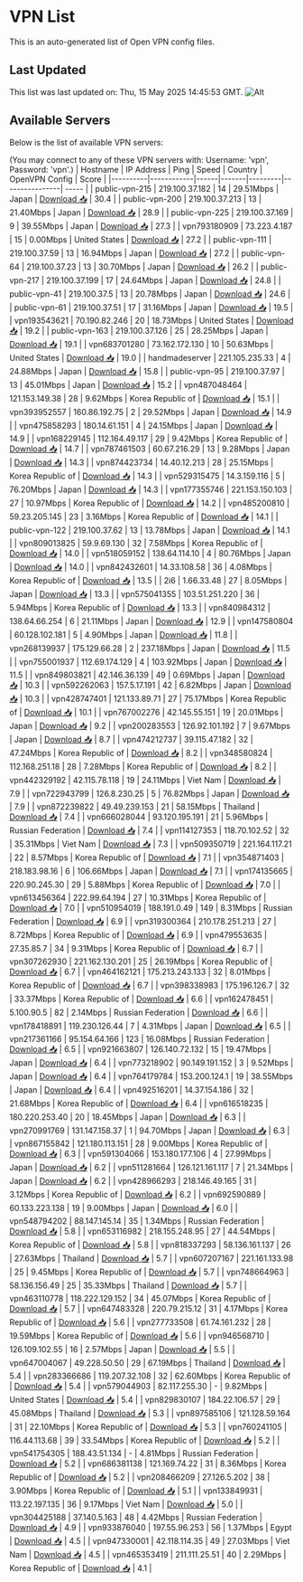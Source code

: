 # VPN List

This is an auto-generated list of Open VPN config files.

## Last Updated

This list was last updated on: Thu, 15 May 2025 14:45:53 GMT.
![Alt](https://repobeats.axiom.co/api/embed/186b98318ef1479477931607c1ad7d823f12451f.svg "Repobeats analytics image")

## Available Servers

Below is the list of available VPN servers:

(You may connect to any of these VPN servers with: Username: 'vpn', Password: 'vpn'.)
| Hostname | IP Address | Ping | Speed | Country | OpenVPN Config | Score |
|----------|------------|------|-------|---------|----------------| ----- |
| public-vpn-215 | 219.100.37.182 | 14 | 29.51Mbps | Japan | [Download 📥](./configs/server_0_JP.ovpn) | 30.4 |
| public-vpn-200 | 219.100.37.213 | 13 | 21.40Mbps | Japan | [Download 📥](./configs/server_1_JP.ovpn) | 28.9 |
| public-vpn-225 | 219.100.37.169 | 9 | 39.55Mbps | Japan | [Download 📥](./configs/server_2_JP.ovpn) | 27.3 |
| vpn793180909 | 73.223.4.187 | 15 | 0.00Mbps | United States | [Download 📥](./configs/server_3_US.ovpn) | 27.2 |
| public-vpn-111 | 219.100.37.59 | 13 | 16.94Mbps | Japan | [Download 📥](./configs/server_4_JP.ovpn) | 27.2 |
| public-vpn-64 | 219.100.37.23 | 13 | 30.70Mbps | Japan | [Download 📥](./configs/server_5_JP.ovpn) | 26.2 |
| public-vpn-217 | 219.100.37.199 | 17 | 24.64Mbps | Japan | [Download 📥](./configs/server_6_JP.ovpn) | 24.8 |
| public-vpn-41 | 219.100.37.5 | 13 | 20.78Mbps | Japan | [Download 📥](./configs/server_7_JP.ovpn) | 24.6 |
| public-vpn-61 | 219.100.37.51 | 17 | 31.16Mbps | Japan | [Download 📥](./configs/server_8_JP.ovpn) | 19.5 |
| vpn193543621 | 70.190.82.246 | 20 | 18.73Mbps | United States | [Download 📥](./configs/server_9_US.ovpn) | 19.2 |
| public-vpn-163 | 219.100.37.126 | 25 | 28.25Mbps | Japan | [Download 📥](./configs/server_10_JP.ovpn) | 19.1 |
| vpn683701280 | 73.162.172.130 | 10 | 50.63Mbps | United States | [Download 📥](./configs/server_11_US.ovpn) | 19.0 |
| handmadeserver | 221.105.235.33 | 4 | 24.88Mbps | Japan | [Download 📥](./configs/server_12_JP.ovpn) | 15.8 |
| public-vpn-95 | 219.100.37.97 | 13 | 45.01Mbps | Japan | [Download 📥](./configs/server_13_JP.ovpn) | 15.2 |
| vpn487048464 | 121.153.149.38 | 28 | 9.62Mbps | Korea Republic of | [Download 📥](./configs/server_14_KR.ovpn) | 15.1 |
| vpn393952557 | 160.86.192.75 | 2 | 29.52Mbps | Japan | [Download 📥](./configs/server_15_JP.ovpn) | 14.9 |
| vpn475858293 | 180.14.61.151 | 4 | 24.15Mbps | Japan | [Download 📥](./configs/server_16_JP.ovpn) | 14.9 |
| vpn168229145 | 112.164.49.117 | 29 | 9.42Mbps | Korea Republic of | [Download 📥](./configs/server_17_KR.ovpn) | 14.7 |
| vpn787461503 | 60.67.216.29 | 13 | 9.28Mbps | Japan | [Download 📥](./configs/server_18_JP.ovpn) | 14.3 |
| vpn874423734 | 14.40.12.213 | 28 | 25.15Mbps | Korea Republic of | [Download 📥](./configs/server_19_KR.ovpn) | 14.3 |
| vpn529315475 | 14.3.159.116 | 5 | 76.20Mbps | Japan | [Download 📥](./configs/server_20_JP.ovpn) | 14.3 |
| vpn177355746 | 221.153.150.103 | 27 | 10.97Mbps | Korea Republic of | [Download 📥](./configs/server_21_KR.ovpn) | 14.2 |
| vpn485200810 | 59.23.205.145 | 23 | 3.16Mbps | Korea Republic of | [Download 📥](./configs/server_22_KR.ovpn) | 14.1 |
| public-vpn-122 | 219.100.37.62 | 13 | 13.78Mbps | Japan | [Download 📥](./configs/server_23_JP.ovpn) | 14.1 |
| vpn809013825 | 59.9.69.130 | 32 | 7.58Mbps | Korea Republic of | [Download 📥](./configs/server_24_KR.ovpn) | 14.0 |
| vpn518059152 | 138.64.114.10 | 4 | 80.76Mbps | Japan | [Download 📥](./configs/server_25_JP.ovpn) | 14.0 |
| vpn842432601 | 14.33.108.58 | 36 | 4.08Mbps | Korea Republic of | [Download 📥](./configs/server_26_KR.ovpn) | 13.5 |
| 2i6 | 1.66.33.48 | 27 | 8.05Mbps | Japan | [Download 📥](./configs/server_27_JP.ovpn) | 13.3 |
| vpn575041355 | 103.51.251.220 | 36 | 5.94Mbps | Korea Republic of | [Download 📥](./configs/server_28_KR.ovpn) | 13.3 |
| vpn840984312 | 138.64.66.254 | 6 | 21.11Mbps | Japan | [Download 📥](./configs/server_29_JP.ovpn) | 12.9 |
| vpn147580804 | 60.128.102.181 | 5 | 4.90Mbps | Japan | [Download 📥](./configs/server_30_JP.ovpn) | 11.8 |
| vpn268139937 | 175.129.66.28 | 2 | 237.18Mbps | Japan | [Download 📥](./configs/server_31_JP.ovpn) | 11.5 |
| vpn755001937 | 112.69.174.129 | 4 | 103.92Mbps | Japan | [Download 📥](./configs/server_32_JP.ovpn) | 11.5 |
| vpn849803821 | 42.146.36.139 | 49 | 0.69Mbps | Japan | [Download 📥](./configs/server_33_JP.ovpn) | 10.3 |
| vpn592262063 | 157.5.17.191 | 42 | 6.82Mbps | Japan | [Download 📥](./configs/server_34_JP.ovpn) | 10.3 |
| vpn428747401 | 121.133.89.71 | 27 | 75.17Mbps | Korea Republic of | [Download 📥](./configs/server_35_KR.ovpn) | 10.1 |
| vpn767002276 | 42.145.55.151 | 19 | 20.01Mbps | Japan | [Download 📥](./configs/server_36_JP.ovpn) | 9.2 |
| vpn200283553 | 126.92.101.192 | 7 | 9.67Mbps | Japan | [Download 📥](./configs/server_37_JP.ovpn) | 8.7 |
| vpn474212737 | 39.115.47.182 | 32 | 47.24Mbps | Korea Republic of | [Download 📥](./configs/server_38_KR.ovpn) | 8.2 |
| vpn348580824 | 112.168.251.18 | 28 | 7.28Mbps | Korea Republic of | [Download 📥](./configs/server_39_KR.ovpn) | 8.2 |
| vpn442329192 | 42.115.78.118 | 19 | 24.11Mbps | Viet Nam | [Download 📥](./configs/server_40_VN.ovpn) | 7.9 |
| vpn722943799 | 126.8.230.25 | 5 | 76.82Mbps | Japan | [Download 📥](./configs/server_41_JP.ovpn) | 7.9 |
| vpn872239822 | 49.49.239.153 | 21 | 58.15Mbps | Thailand | [Download 📥](./configs/server_42_TH.ovpn) | 7.4 |
| vpn666028044 | 93.120.195.191 | 21 | 5.96Mbps | Russian Federation | [Download 📥](./configs/server_43_RU.ovpn) | 7.4 |
| vpn114127353 | 118.70.102.52 | 32 | 35.31Mbps | Viet Nam | [Download 📥](./configs/server_44_VN.ovpn) | 7.3 |
| vpn509350719 | 221.164.117.21 | 22 | 8.57Mbps | Korea Republic of | [Download 📥](./configs/server_45_KR.ovpn) | 7.1 |
| vpn354871403 | 218.183.98.16 | 6 | 106.66Mbps | Japan | [Download 📥](./configs/server_46_JP.ovpn) | 7.1 |
| vpn174135665 | 220.90.245.30 | 29 | 5.88Mbps | Korea Republic of | [Download 📥](./configs/server_47_KR.ovpn) | 7.0 |
| vpn613456364 | 222.99.64.194 | 27 | 10.31Mbps | Korea Republic of | [Download 📥](./configs/server_48_KR.ovpn) | 7.0 |
| vpn510954019 | 188.191.0.49 | 149 | 8.31Mbps | Russian Federation | [Download 📥](./configs/server_49_RU.ovpn) | 6.9 |
| vpn319300364 | 210.178.251.213 | 27 | 8.72Mbps | Korea Republic of | [Download 📥](./configs/server_50_KR.ovpn) | 6.9 |
| vpn479553635 | 27.35.85.7 | 34 | 9.31Mbps | Korea Republic of | [Download 📥](./configs/server_51_KR.ovpn) | 6.7 |
| vpn307262930 | 221.162.130.201 | 25 | 26.19Mbps | Korea Republic of | [Download 📥](./configs/server_52_KR.ovpn) | 6.7 |
| vpn464162121 | 175.213.243.133 | 32 | 8.01Mbps | Korea Republic of | [Download 📥](./configs/server_53_KR.ovpn) | 6.7 |
| vpn398338983 | 175.196.126.7 | 32 | 33.37Mbps | Korea Republic of | [Download 📥](./configs/server_54_KR.ovpn) | 6.6 |
| vpn162478451 | 5.100.90.5 | 82 | 2.14Mbps | Russian Federation | [Download 📥](./configs/server_55_RU.ovpn) | 6.6 |
| vpn178418891 | 119.230.126.44 | 7 | 4.31Mbps | Japan | [Download 📥](./configs/server_56_JP.ovpn) | 6.5 |
| vpn217361166 | 95.154.64.166 | 123 | 16.08Mbps | Russian Federation | [Download 📥](./configs/server_57_RU.ovpn) | 6.5 |
| vpn921663807 | 126.140.72.132 | 15 | 19.47Mbps | Japan | [Download 📥](./configs/server_58_JP.ovpn) | 6.4 |
| vpn773218902 | 90.149.191.152 | 3 | 9.52Mbps | Japan | [Download 📥](./configs/server_59_JP.ovpn) | 6.4 |
| vpn764179784 | 153.200.124.1 | 19 | 38.55Mbps | Japan | [Download 📥](./configs/server_60_JP.ovpn) | 6.4 |
| vpn492516201 | 14.37.154.186 | 32 | 21.68Mbps | Korea Republic of | [Download 📥](./configs/server_61_KR.ovpn) | 6.4 |
| vpn616518235 | 180.220.253.40 | 20 | 18.45Mbps | Japan | [Download 📥](./configs/server_62_JP.ovpn) | 6.3 |
| vpn270991769 | 131.147.158.37 | 1 | 94.70Mbps | Japan | [Download 📥](./configs/server_63_JP.ovpn) | 6.3 |
| vpn867155842 | 121.180.113.151 | 28 | 9.00Mbps | Korea Republic of | [Download 📥](./configs/server_64_KR.ovpn) | 6.3 |
| vpn591304066 | 153.180.177.106 | 4 | 27.99Mbps | Japan | [Download 📥](./configs/server_65_JP.ovpn) | 6.2 |
| vpn511281664 | 126.121.161.117 | 7 | 21.34Mbps | Japan | [Download 📥](./configs/server_66_JP.ovpn) | 6.2 |
| vpn428966293 | 218.146.49.165 | 31 | 3.12Mbps | Korea Republic of | [Download 📥](./configs/server_67_KR.ovpn) | 6.2 |
| vpn692590889 | 60.133.223.138 | 19 | 9.00Mbps | Japan | [Download 📥](./configs/server_68_JP.ovpn) | 6.0 |
| vpn548794202 | 88.147.145.14 | 35 | 1.34Mbps | Russian Federation | [Download 📥](./configs/server_69_RU.ovpn) | 5.8 |
| vpn653116982 | 218.155.248.95 | 27 | 44.54Mbps | Korea Republic of | [Download 📥](./configs/server_70_KR.ovpn) | 5.8 |
| vpn818337293 | 58.136.161.137 | 26 | 27.63Mbps | Thailand | [Download 📥](./configs/server_71_TH.ovpn) | 5.7 |
| vpn607207167 | 221.161.133.98 | 25 | 9.45Mbps | Korea Republic of | [Download 📥](./configs/server_72_KR.ovpn) | 5.7 |
| vpn748664963 | 58.136.156.49 | 25 | 35.33Mbps | Thailand | [Download 📥](./configs/server_73_TH.ovpn) | 5.7 |
| vpn463110778 | 118.222.129.152 | 34 | 45.07Mbps | Korea Republic of | [Download 📥](./configs/server_74_KR.ovpn) | 5.7 |
| vpn647483328 | 220.79.215.12 | 31 | 4.17Mbps | Korea Republic of | [Download 📥](./configs/server_75_KR.ovpn) | 5.6 |
| vpn277733508 | 61.74.161.232 | 28 | 19.59Mbps | Korea Republic of | [Download 📥](./configs/server_76_KR.ovpn) | 5.6 |
| vpn946568710 | 126.109.102.55 | 16 | 2.57Mbps | Japan | [Download 📥](./configs/server_77_JP.ovpn) | 5.5 |
| vpn647004067 | 49.228.50.50 | 29 | 67.19Mbps | Thailand | [Download 📥](./configs/server_78_TH.ovpn) | 5.4 |
| vpn283366686 | 119.207.32.108 | 32 | 62.60Mbps | Korea Republic of | [Download 📥](./configs/server_79_KR.ovpn) | 5.4 |
| vpn579044903 | 82.117.255.30 | - | 9.82Mbps | United States | [Download 📥](./configs/server_80_US.ovpn) | 5.4 |
| vpn829830107 | 184.22.106.57 | 29 | 45.08Mbps | Thailand | [Download 📥](./configs/server_81_TH.ovpn) | 5.3 |
| vpn897585106 | 121.128.59.164 | 31 | 22.10Mbps | Korea Republic of | [Download 📥](./configs/server_82_KR.ovpn) | 5.3 |
| vpn760241105 | 116.44.113.68 | 39 | 33.54Mbps | Korea Republic of | [Download 📥](./configs/server_83_KR.ovpn) | 5.2 |
| vpn541754305 | 188.43.51.134 | - | 4.81Mbps | Russian Federation | [Download 📥](./configs/server_84_RU.ovpn) | 5.2 |
| vpn686381138 | 121.169.74.22 | 31 | 8.36Mbps | Korea Republic of | [Download 📥](./configs/server_85_KR.ovpn) | 5.2 |
| vpn208466209 | 27.126.5.202 | 38 | 3.90Mbps | Korea Republic of | [Download 📥](./configs/server_86_KR.ovpn) | 5.1 |
| vpn133849931 | 113.22.197.135 | 36 | 9.17Mbps | Viet Nam | [Download 📥](./configs/server_87_VN.ovpn) | 5.0 |
| vpn304425188 | 37.140.5.163 | 48 | 4.42Mbps | Russian Federation | [Download 📥](./configs/server_88_RU.ovpn) | 4.9 |
| vpn933876040 | 197.55.96.253 | 56 | 1.37Mbps | Egypt | [Download 📥](./configs/server_89_EG.ovpn) | 4.5 |
| vpn947330001 | 42.118.114.35 | 49 | 27.03Mbps | Viet Nam | [Download 📥](./configs/server_90_VN.ovpn) | 4.5 |
| vpn465353419 | 211.111.25.51 | 40 | 2.29Mbps | Korea Republic of | [Download 📥](./configs/server_91_KR.ovpn) | 4.1 |
